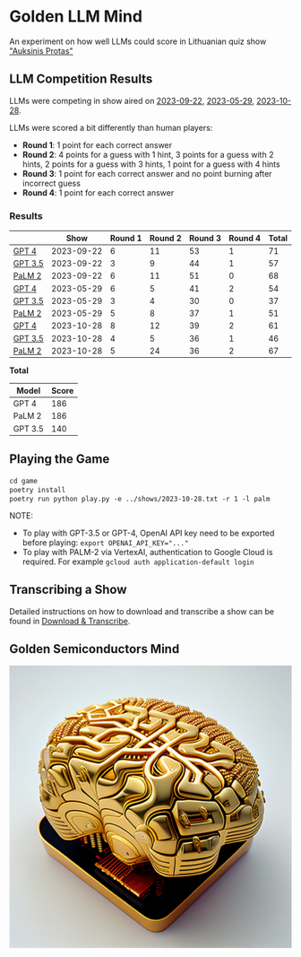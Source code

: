 # Golden LLM Mind

An experiment on how well LLMs could score in Lithuanian quiz
show ["Auksinis Protas"](https://www.lrt.lt/mediateka/video/auksinis-protas)

## LLM Competition Results

LLMs were competing in show aired on [2023-09-22](shows/2023-09-22.txt), [2023-05-29](shows/2023-05-29.txt), [2023-10-28](shows/2023-10-28.txt).

LLMs were scored a bit differently than human players:

- **Round 1**: 1 point for each correct answer
- **Round 2**: 4 points for a guess with 1 hint, 3 points for a guess with 2 hints, 2 points for a guess with 3 hints, 1
  point for a guess with 4 hints
- **Round 3**: 1 point for each correct answer and no point burning after incorrect guess
- **Round 4**: 1 point for each correct answer

### Results

|                                             | Show       | Round 1 | Round 2 | Round 3 | Round 4 | Total |
|---------------------------------------------|------------|---------|---------|---------|---------|-------|
| [GPT 4](results/2023-09-22-gpt-4.txt)       | 2023-09-22 | 6       | 11      | 53      | 1       | 71    |
| [GPT 3.5](results/2023-09-22-gpt-3.5.txt)   | 2023-09-22 | 3       | 9       | 44      | 1       | 57    |
| [PaLM 2](results/2023-09-22-bison-text.txt) | 2023-09-22 | 6       | 11      | 51      | 0       | 68    |
| [GPT 4](results/2023-05-29-gpt-4.txt)       | 2023-05-29 | 6       | 5       | 41      | 2       | 54    |
| [GPT 3.5](results/2023-05-29-gpt-3.5.txt)   | 2023-05-29 | 3       | 4       | 30      | 0       | 37    |
| [PaLM 2](results/2023-05-29-bison-text.txt) | 2023-05-29 | 5       | 8       | 37      | 1       | 51    |
| [GPT 4](results/2023-10-28-gpt-4.txt)       | 2023-10-28 | 8       | 12      | 39      | 2       | 61    |
| [GPT 3.5](results/2023-10-28-gpt-3.5.txt)   | 2023-10-28 | 4       | 5       | 36      | 1       | 46    |
| [PaLM 2](results/2023-10-28-bison-text.txt) | 2023-10-28 | 5       | 24      | 36      | 2       | 67    |

**Total**

| Model    | Score |
|----------|-------|
| GPT 4    | 186   |
| PaLM 2   | 186   |
| GPT 3.5  | 140   |

## Playing the Game

```commandline
cd game
poetry install
poetry run python play.py -e ../shows/2023-10-28.txt -r 1 -l palm
```
NOTE:
 - To play with GPT-3.5 or GPT-4, OpenAI API key need to be exported before playing: `export OPENAI_API_KEY="..."`
 - To play with PALM-2 via VertexAI, authentication to Google Cloud is required. For example `gcloud auth application-default login`


## Transcribing a Show

Detailed instructions on how to download and transcribe a show can be found in [Download & Transcribe](transcription/README.md).

## Golden Semiconductors Mind

![Golden LLM Mind](./golden-mind.jpg)
